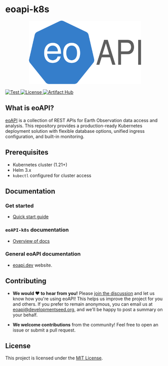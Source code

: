 # eoapi-k8s

<p align="center">
    <img height=200 src="https://raw.githubusercontent.com/developmentseed/eoapi-k8s/refs/heads/main/docs/eoapi-k8s.svg" alt="eoapi-k8s">
</p>
<p>
  <a href="https://github.com/developmentseed/eoapi-k8s/actions?query=workflow%3ACI" target="_blank">
      <img src="https://github.com/developmentseed/eoapi-k8s/actions/workflows/helm-tests.yml/badge.svg?branch=main" alt="Test">
  </a>
  <a href="https://github.com/developmentseed/eoapi-k8s/blob/main/LICENSE" target="_blank">
      <img src="https://img.shields.io/github/license/developmentseed/titiler.svg" alt="License">
  </a>
  <a href="https://artifacthub.io/packages/search?repo=eoapi" target="_blank">
      <img src="https://img.shields.io/endpoint?url=https://artifacthub.io/badge/repository/eoapi" alt="Artifact Hub">
  </a>
</p>

## What is eoAPI?

[eoAPI](https://eoapi.dev/) is a collection of REST APIs for Earth Observation data access and analysis. This repository provides a production-ready Kubernetes deployment solution with flexible database options, unified ingress configuration, and built-in monitoring.

## Prerequisites

- Kubernetes cluster (1.21+)
- Helm 3.x
- `kubectl` configured for cluster access

## Documentation

### Get started

* [Quick start guide](./docs/installation/quick-start.md)

### `eoAPI-k8s` documentation

* [Overview of docs](./docs/index.md)

### General eoAPI documentation
* [eoapi.dev](https://eoapi.dev) website.

## Contributing

* **We would :heart: to hear from you!** Please [join the discussion](https://github.com/developmentseed/eoAPI/discussions/209) and let us know how you're using eoAPI! This helps us improve the project for you and others. If you prefer to remain anonymous, you can email us at eoapi@developmentseed.org, and we'll be happy to post a summary on your behalf.

* **We welcome contributions** from the community! Feel free to open an issue or submit a pull request.

## License

This project is licensed under the [MIT License](./LICENSE).
